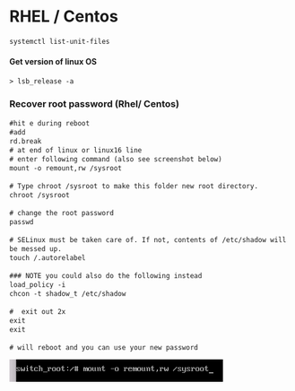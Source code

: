 # RHEL / Centos

```
systemctl list-unit-files
```

#### Get version of linux OS

```
> lsb_release -a
```

### Recover root password (Rhel/ Centos)

```
#hit e during reboot
#add 
rd.break
# at end of linux or linux16 line
# enter following command (also see screenshot below)
mount -o remount,rw /sysroot

# Type chroot /sysroot to make this folder new root directory.
chroot /sysroot

# change the root password
passwd

# SELinux must be taken care of. If not, contents of /etc/shadow will be messed up.
touch /.autorelabel

### NOTE you could also do the following instead
load_policy -i 
chcon -t shadow_t /etc/shadow

#  exit out 2x
exit
exit

# will reboot and you can use your new password
```

![](../.gitbook/assets/image.png)
